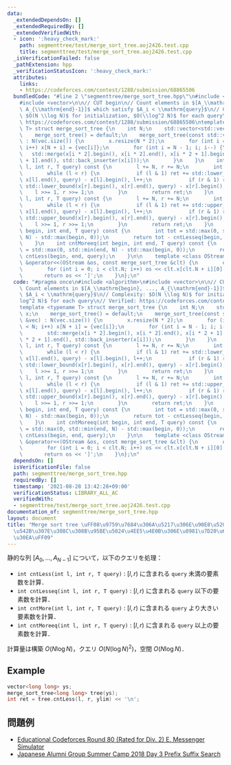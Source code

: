 ```yaml
---
data:
  _extendedDependsOn: []
  _extendedRequiredBy: []
  _extendedVerifiedWith:
  - icon: ':heavy_check_mark:'
    path: segmenttree/test/merge_sort_tree.aoj2426.test.cpp
    title: segmenttree/test/merge_sort_tree.aoj2426.test.cpp
  _isVerificationFailed: false
  _pathExtension: hpp
  _verificationStatusIcon: ':heavy_check_mark:'
  attributes:
    links:
    - https://codeforces.com/contest/1288/submission/68865506
  bundledCode: "#line 2 \"segmenttree/merge_sort_tree.hpp\"\n#include <algorithm>\n\
    #include <vector>\n\n// CUT begin\n// Count elements in $[A_\\mathrm{begin}, ...,\
    \ A_{\\mathrm{end}-1}]$ which satisfy $A_i < \\mathrm{query}$\n// Complexity:\
    \ $O(N \\log N)$ for initialization, $O(\\log^2 N)$ for each query\n// Verified:\
    \ https://codeforces.com/contest/1288/submission/68865506\ntemplate <typename\
    \ T> struct merge_sort_tree {\n    int N;\n    std::vector<std::vector<T>> x;\n\
    \    merge_sort_tree() = default;\n    merge_sort_tree(const std::vector<T> &vec)\
    \ : N(vec.size()) {\n        x.resize(N * 2);\n        for (int i = 0; i < N;\
    \ i++) x[N + i] = {vec[i]};\n        for (int i = N - 1; i; i--) {\n         \
    \   std::merge(x[i * 2].begin(), x[i * 2].end(), x[i * 2 + 1].begin(), x[i * 2\
    \ + 1].end(), std::back_inserter(x[i]));\n        }\n    }\n    int cntLess(int\
    \ l, int r, T query) const {\n        l += N, r += N;\n        int ret = 0;\n\
    \        while (l < r) {\n            if (l & 1) ret += std::lower_bound(x[l].begin(),\
    \ x[l].end(), query) - x[l].begin(), l++;\n            if (r & 1) r--, ret +=\
    \ std::lower_bound(x[r].begin(), x[r].end(), query) - x[r].begin();\n        \
    \    l >>= 1, r >>= 1;\n        }\n        return ret;\n    }\n    int cntLesseq(int\
    \ l, int r, T query) const {\n        l += N, r += N;\n        int ret = 0;\n\
    \        while (l < r) {\n            if (l & 1) ret += std::upper_bound(x[l].begin(),\
    \ x[l].end(), query) - x[l].begin(), l++;\n            if (r & 1) r--, ret +=\
    \ std::upper_bound(x[r].begin(), x[r].end(), query) - x[r].begin();\n        \
    \    l >>= 1, r >>= 1;\n        }\n        return ret;\n    }\n    int cntMore(int\
    \ begin, int end, T query) const {\n        int tot = std::max(0, std::min(end,\
    \ N) - std::max(begin, 0));\n        return tot - cntLesseq(begin, end, query);\n\
    \    }\n    int cntMoreeq(int begin, int end, T query) const {\n        int tot\
    \ = std::max(0, std::min(end, N) - std::max(begin, 0));\n        return tot -\
    \ cntLess(begin, end, query);\n    }\n\n    template <class OStream> friend OStream\
    \ &operator<<(OStream &os, const merge_sort_tree &clt) {\n        os << '[';\n\
    \        for (int i = 0; i < clt.N; i++) os << clt.x[clt.N + i][0] << ',';\n \
    \       return os << ']';\n    }\n};\n"
  code: "#pragma once\n#include <algorithm>\n#include <vector>\n\n// CUT begin\n//\
    \ Count elements in $[A_\\mathrm{begin}, ..., A_{\\mathrm{end}-1}]$ which satisfy\
    \ $A_i < \\mathrm{query}$\n// Complexity: $O(N \\log N)$ for initialization, $O(\\\
    log^2 N)$ for each query\n// Verified: https://codeforces.com/contest/1288/submission/68865506\n\
    template <typename T> struct merge_sort_tree {\n    int N;\n    std::vector<std::vector<T>>\
    \ x;\n    merge_sort_tree() = default;\n    merge_sort_tree(const std::vector<T>\
    \ &vec) : N(vec.size()) {\n        x.resize(N * 2);\n        for (int i = 0; i\
    \ < N; i++) x[N + i] = {vec[i]};\n        for (int i = N - 1; i; i--) {\n    \
    \        std::merge(x[i * 2].begin(), x[i * 2].end(), x[i * 2 + 1].begin(), x[i\
    \ * 2 + 1].end(), std::back_inserter(x[i]));\n        }\n    }\n    int cntLess(int\
    \ l, int r, T query) const {\n        l += N, r += N;\n        int ret = 0;\n\
    \        while (l < r) {\n            if (l & 1) ret += std::lower_bound(x[l].begin(),\
    \ x[l].end(), query) - x[l].begin(), l++;\n            if (r & 1) r--, ret +=\
    \ std::lower_bound(x[r].begin(), x[r].end(), query) - x[r].begin();\n        \
    \    l >>= 1, r >>= 1;\n        }\n        return ret;\n    }\n    int cntLesseq(int\
    \ l, int r, T query) const {\n        l += N, r += N;\n        int ret = 0;\n\
    \        while (l < r) {\n            if (l & 1) ret += std::upper_bound(x[l].begin(),\
    \ x[l].end(), query) - x[l].begin(), l++;\n            if (r & 1) r--, ret +=\
    \ std::upper_bound(x[r].begin(), x[r].end(), query) - x[r].begin();\n        \
    \    l >>= 1, r >>= 1;\n        }\n        return ret;\n    }\n    int cntMore(int\
    \ begin, int end, T query) const {\n        int tot = std::max(0, std::min(end,\
    \ N) - std::max(begin, 0));\n        return tot - cntLesseq(begin, end, query);\n\
    \    }\n    int cntMoreeq(int begin, int end, T query) const {\n        int tot\
    \ = std::max(0, std::min(end, N) - std::max(begin, 0));\n        return tot -\
    \ cntLess(begin, end, query);\n    }\n\n    template <class OStream> friend OStream\
    \ &operator<<(OStream &os, const merge_sort_tree &clt) {\n        os << '[';\n\
    \        for (int i = 0; i < clt.N; i++) os << clt.x[clt.N + i][0] << ',';\n \
    \       return os << ']';\n    }\n};\n"
  dependsOn: []
  isVerificationFile: false
  path: segmenttree/merge_sort_tree.hpp
  requiredBy: []
  timestamp: '2021-08-28 13:42:28+09:00'
  verificationStatus: LIBRARY_ALL_AC
  verifiedWith:
  - segmenttree/test/merge_sort_tree.aoj2426.test.cpp
documentation_of: segmenttree/merge_sort_tree.hpp
layout: document
title: "Merge sort tree \uFF08\u9759\u7684\u306A\u5217\u306E\u90E8\u5206\u5217\u306B\
  \u542B\u307E\u308C\u308B\u95BE\u5024\u4EE5\u4E0B\u306E\u8981\u7D20\u6570\u30AF\u30A8\
  \u30EA\uFF09"
---
```


静的な列 $[A_0, \dots, A_{N - 1}]$ について，以下のクエリを処理：


- `int cntLess(int l, int r, T query)` : $[l, r)$ に含まれる `query` 未満の要素数を計算．
- `int cntLesseq(int l, int r, T query)` : $[l, r)$ に含まれる `query` 以下の要素数を計算．
- `int cntMore(int l, int r, T query)` : $[l, r)$ に含まれる `query` より大きい要素数を計算．
- `int cntMoreeq(int l, int r, T query)` : $[l, r)$ に含まれる `query` 以上の要素数を計算．

計算量は構築 $O(N \log N)$，クエリ $O(N (\log N)^2)$，空間 $O(N \log N)$．

## Example

```cpp
vector<long long> ys;
merge_sort_tree<long long> tree(ys);
int ret = tree.cntLess(l, r, ylim) << '\n';
```

## 問題例

- [Educational Codeforces Round 80 (Rated for Div. 2) E. Messenger Simulator](https://codeforces.com/contest/1288/problem/E)
- [Japanese Alumni Group Summer Camp 2018 Day 3 Prefix Suffix Search](https://judge.u-aizu.ac.jp/onlinejudge/description.jsp?id=2907)

